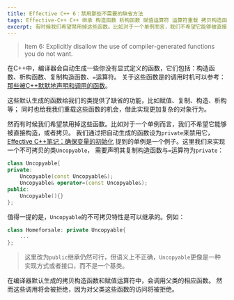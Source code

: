 ```yaml
---
title: Effective C++ 6：禁用那些不需要的缺省方法
tags: Effective-C++ C++ 继承 构造函数 析构函数 赋值运算符 运算符重载 拷贝构造函数
excerpt: 有时候我们希望禁用掉这些函数。比如对于一个单例而言，我们不希望它能够被直接构造，或者拷贝。我们通过把自动生成的函数设为`private`来禁用它。
---
```


> Item 6: Explicitly disallow the use of compiler-generated functions you do not want.

在C++中，编译器会自动生成一些你没有显式定义的函数，它们包括：构造函数、析构函数、复制构造函数、`=`运算符。
关于这些函数是的调用时机可以参考：[那些被C++默默地声明和调用的函数](/2015/07/23/effective-cpp-5)。

这些默认生成的函数给我们的类提供了缺省的功能，比如赋值、复制、构造、析构等；
同时也给我我们重载这些函数的机会，借此实现更加复杂的对象行为。

然而有时候我们希望禁用掉这些函数。比如对于一个单例而言，我们不希望它能够被直接构造，或者拷贝。
我们通过把自动生成的函数设为`private`来禁用它，
[Effective C++笔记：确保变量的初始化](/2015/07/22/effective-cpp-4.html)
提到的单例是一个例子。这里我们来实现一个不可拷贝的类`Uncopyable`，
需要声明其复制构造函数与`=`运算符为`private`：

```cpp
class Uncopyable{
private:
	Uncopyable(const Uncopyable&);
	Uncopyable& operator=(const Uncopyable&);
public:
    Uncopyable(){}
};
```

值得一提的是，`Uncopyable`的不可拷贝特性是可以继承的。例如：

```cpp
class Homeforsale: private Uncopyable{
    ...
};
```

> 这里改为`public`继承仍然可行，但语义上不正确，`Uncopyable`更像是一种实现方式或者接口，而不是一个基类。

在编译器默认生成的拷贝构造函数和赋值运算符中，会调用父类的相应函数。
然而这些调用将会被拒绝，因为对父类这些函数的访问将被拒绝。

